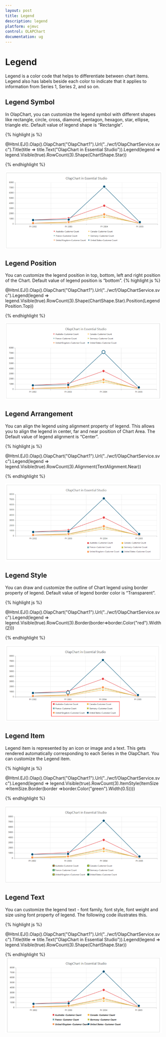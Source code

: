 ```yaml
---
layout: post
title: Legend
description: legend
platform: ejmvc
control: OLAPChart
documentation: ug
---
```


# Legend

Legend is a color code that helps to differentiate between chart items. Legend also has labels beside each color to indicate that it applies to information from Series 1, Series 2, and so on.

## Legend Symbol

In OlapChart, you can customize the legend symbol with different shapes like rectangle, circle, cross, diamond, pentagon, hexagon, star, ellipse, triangle etc. Default value of legend shape is “Rectangle”.

{% highlight js %}


@Html.EJ().Olap().OlapChart("OlapChart1").Url("../wcf/OlapChartService.svc").Title(title
 => title.Text("OlapChart in Essential Studio")).Legend(legend => 
 legend.Visible(true).RowCount(3).Shape(ChartShape.Star)) 

{% endhighlight %}

![](Legend_images/Legend_img1.png)



## Legend Position

You can customize the legend position in top, bottom, left and right position of the Chart. Default value of legend position is “bottom”. 
{% highlight js %}

@Html.EJ().Olap().OlapChart("OlapChart1").Url("../wcf/OlapChartService.svc").Legend(legend =>
legend.Visible(true).RowCount(3).Shape(ChartShape.Star).Position(LegendPosition.Top))

{% endhighlight  %}

![](Legend_images/Legend_img2.png)

## Legend Arrangement

You can align the legend using alignment property of legend. This allows you to align the legend in center, far and near position of Chart Area. The Default value of legend alignment is “Center”.


{% highlight js %}

@Html.EJ().Olap().OlapChart("OlapChart1").Url("../wcf/OlapChartService.svc").Legend(legend => legend.Visible(true).RowCount(3).Alignment(TextAlignment.Near))

{% endhighlight %}

![](Legend_images/Legend_img3.png)



## Legend Style 

You can draw and customize the outline of Chart legend using border property of legend. Default value of legend border color is “Transparent”.


{% highlight js %}

@Html.EJ().Olap().OlapChart("OlapChart1").Url("../wcf/OlapChartService.svc").Legend(legend => 
legend.Visible(true).RowCount(3).Border(border=>border.Color("red").Width(2)))


{% endhighlight  %}


![](Legend_images/Legend_img4.png)



## Legend Item 

Legend item is represented by an icon or image and a text. This gets rendered automatically corresponding to each Series in the OlapChart. You can customize the Legend item.

{% highlight js %}


@Html.EJ().Olap().OlapChart("OlapChart1").Url("../wcf/OlapChartService.svc").Legend(legend => 
legend.Visible(true).RowCount(3).ItemStyle(ItemSize =>ItemSize.Border(border =>border.Color("green").Width(0.5))))


{% endhighlight %}






![](Legend_images/Legend_img5.png)



## Legend Text

You can customize the legend text - font family, font style, font weight and size using font property of legend. The following code illustrates this.


{% highlight js %}

@Html.EJ().Olap().OlapChart("OlapChart1").Url("../wcf/OlapChartService.svc").Title(title => title.Text("OlapChart in Essential Studio")).Legend(legend => legend.Visible(true).RowCount(3).Shape(ChartShape.Star))


{% endhighlight %}
![](Legend_images/Legend_img6.png)




